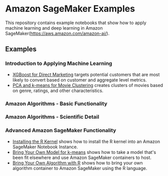 # Amazon SageMaker Examples

This repository contains example notebooks that show how to apply machine learning and deep learning in Amazon SageMaker(https://aws.amazon.com/amazon-ai/).

## Examples

### Introduction to Applying Machine Learning

- [XGBoost for Direct Marketing](xgboost_direct_marketing) targets potential customers that are most likely to convert based on customer and aggregate level metrics.
- [PCA and k-means for Movie Clustering](pca_kmeans_movie_clustering) creates clusters of movies based on genre, ratings, and other characteristics.

### Amazon Algorithms - Basic Functionality

### Amazon Algorithms - Scientific Detail

### Advanced Amazon SageMaker Functionality

- [Installing the R Kernel](install_r_kernel) shows how to install the R kernel into an Amazon SageMaker Notebook Instance.
- [Bring Your Own Model for k-means](kmeans_bring_your_own_model) shows how to take a model that's been fit elsewhere and use Amazon SageMaker containers to host.
- [Bring Your Own Algorithm with R](r_bring_your_own) shows how to bring your own algorithm container to Amazon SageMaker using the R language.
